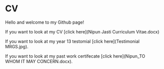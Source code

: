 # CV
Hello and welcome to my Github page!

If you want to look at my CV [click here](Nipun Jasti Curriculum Vitae.docx)

If you want to look at my year 13 testomial [click here](Testimonial MRGS.jpg).

If you want to look at my past work certifecate [click here](Nipun_TO WHOM IT MAY CONCERN.docx).
